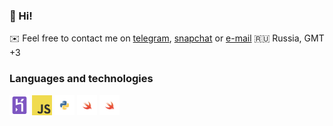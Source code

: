 ### 👋 Hi!

✉️ Feel free to contact me on [telegram](https://t.me/alx_io), [snapchat](https://www.snapchat.com/add/alxxndrv) or [e-mail](mailto:work@gogaa.me)
🇷🇺 Russia, GMT +3

### Languages and technologies
<img height="32" src="https://github.com/alxxndrv/alxxndrv/raw/main/icons/heroku.png"> <img height="32" src="https://github.com/alxxndrv/alxxndrv/raw/main/icons/js.png"> <img height="32" src="https://github.com/alxxndrv/alxxndrv/raw/main/icons/python.png"> <img height="32" src="https://github.com/alxxndrv/alxxndrv/raw/main/icons/swift.png"> <img height="32" src="https://github.com/alxxndrv/alxxndrv/raw/main/icons/swiftui.png">
